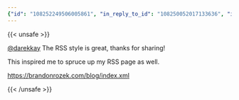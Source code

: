 ```yaml
---
{"id": "108252249506005861", "in_reply_to_id": "108250052017133636", "in_reply_to_account_id": "242470", "sensitive": false, "spoiler_text": "", "visibility": "public", "language": "en", "replies_count": 0, "reblogs_count": 0, "favourites_count": 1, "edited_at": null, "reblog": null, "application": null, "account": {"id": "108219415927856966", "username": "brozek", "acct": "brozek", "display_name": "Brandon Rozek", "url": "https://fosstodon.org/@brozek", "avatar": "https://cdn.fosstodon.org/accounts/avatars/108/219/415/927/856/966/original/bae9f46f23936e79.jpg", "avatar_static": "https://cdn.fosstodon.org/accounts/avatars/108/219/415/927/856/966/original/bae9f46f23936e79.jpg", "header": "https://fosstodon.org/headers/original/missing.png", "header_static": "https://fosstodon.org/headers/original/missing.png", "noindex": true, "roles": []}, "media_attachments": [], "mentions": [{"id": "242470", "username": "darekkay", "url": "https://fosstodon.org/@darekkay", "acct": "darekkay"}], "tags": [], "emojis": [], "card": null, "poll": null, "syndication": "https://fosstodon.org/@brozek/108252249506005861", "date": "2022-05-06T00:50:40.760Z"}
---
```

{{< unsafe >}}
<p><span class="h-card"><a href="https://fosstodon.org/@darekkay" class="u-url mention">@<span>darekkay</span></a></span> The RSS style is great, thanks for sharing!</p><p>This inspired me to spruce up my RSS page as well.</p><p><a href="https://brandonrozek.com/blog/index.xml" target="_blank" rel="nofollow noopener noreferrer"><span class="invisible">https://</span><span class="ellipsis">brandonrozek.com/blog/index.xm</span><span class="invisible">l</span></a></p>
{{< /unsafe >}}
